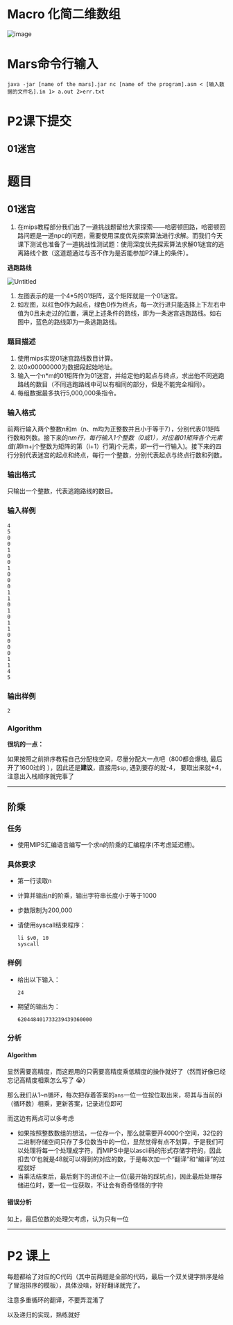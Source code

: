 
# Macro 化简二维数组

![image](https://user-images.githubusercontent.com/95061623/149938158-c25d93fc-151c-4d09-8094-65cfe8066a84.png)


# Mars命令行输入

`java -jar [name of the mars].jar nc [name of the program].asm < [输入数据的文件名].in 1> a.out 2>err.txt`

# P2课下提交
## 01迷宫
# 题目

## **01迷宫**

1. 在mips教程部分我们出了一道挑战题留给大家探索——哈密顿回路，哈密顿回路问题是一道npc的问题，需要使用深度优先探索算法进行求解。而我们今天课下测试也准备了一道挑战性测试题：使用深度优先探索算法求解01迷宫的逃离路线个数（这道题通过与否不作为是否能参加P2课上的条件）。

**逃跑路线**

![Untitled](https://s3-us-west-2.amazonaws.com/secure.notion-static.com/b5c66478-bad9-43c0-8c6c-53af8aca7809/Untitled.png)

1. 左图表示的是一个4*5的01矩阵，这个矩阵就是一个01迷宫。
2. 如左图，以红色0作为起点，绿色0作为终点，每一次行进只能选择上下左右中值为0且未走过的位置，满足上述条件的路线，即为一条迷宫逃跑路线。如右图中，蓝色的路线即为一条逃跑路线。

### **题目描述**

1. 使用mips实现01迷宫路线数目计算。
2. 以0x00000000为数据段起始地址。
3. 输入一个n*m的01矩阵作为01迷宫，并给定他的起点与终点，求出他不同逃跑路线的数目（不同逃跑路线中可以有相同的部分，但是不能完全相同）。
4. 每组数据最多执行5,000,000条指令。

### **输入格式**

前两行输入两个整数n和m（n、m均为正整数并且小于等于7），分别代表01矩阵行数和列数。接下来的n*m行，每行输入1个整数（0或1），对应着01矩阵各个元素值(第i*m+j个整数为矩阵的第（i+1）行第j个元素，即一行一行输入)。接下来的四行分别代表迷宫的起点和终点，每行一个整数，分别代表起点与终点行数和列数。

### **输出格式**

只输出一个整数，代表逃跑路线的数目。

### **输入样例**

```
4
5
0
0
1
0
0
1
0
0
0
1
1
0
1
0
1
1
0
0
0
0
1
1
4
5

```

### **输出样例**

```
2

```

### Algorithm

**很坑的一点：**

如果按照之前排序教程自己分配栈空间，尽量分配大一点吧（800都会爆栈, 最后开了1600过的 ），因此还是**建议**，直接用`$sp`, 遇到要存的就-4， 要取出来就+4，注意出入栈顺序就完事了

---------------------------
## 阶乘

### **任务**

- 使用MIPS汇编语言编写一个求n的阶乘的汇编程序(不考虑延迟槽)。

### **具体要求**

- 第一行读取n
- 计算并输出n的阶乘，输出字符串长度小于等于1000
- 步数限制为200,000
- 请使用syscall结束程序：
    
    ```
    li $v0, 10
    syscall
    
    ```
    

### **样例**

- 给出以下输入：
    
    ```
    24
    
    ```
    
- 期望的输出为：
    
    ```
    620448401733239439360000
    
    ```
    
     
    

### 分析

#### Algorithm

显然需要高精度，而这题用的只需要高精度乘低精度的操作就好了（然而好像已经忘记高精度相乘怎么写了 😭）

那么我们从1~n循环，每次把存着答案的`ans`一位一位按位取出来，将其与当前的i （循环数）相乘，更新答案，记录进位即可

而这边有两点可以多考虑

- 如果按照整数数组的想法，一位存一个，那么就需要开4000个空间，32位的二进制存储空间只存了多位数当中的一位，显然觉得有点不划算，于是我们可以处理将每一个处理成字符，而MIPS中是以ascii码的形式存储字符的，因此扣去‘0’也就是48就可以得到的对应的数，于是每次加一个“翻译”和“编译”的过程就好
- 当乘法结束后，最后剩下的进位不止一位(最开始的踩坑点)，因此最后处理存储进位时，要一位一位获取，不让会有奇奇怪怪的字符

#### 错误分析

如上，最后位数的处理欠考虑，认为只有一位

--------------

# P2 课上

每题都给了对应的C代码（其中前两题是全部的代码，最后一个双关键字排序是给了冒泡排序的模板），具体没啥，好好翻译就完了。

注意多重循环的翻译，不要弄混淆了

以及递归的实现，熟练就好
